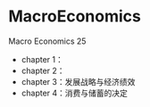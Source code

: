 # MacroEconomics
Macro Economics 25
- chapter 1：
- chapter 2：
- chapter 3：发展战略与经济绩效
- chapter 4：消费与储蓄的决定